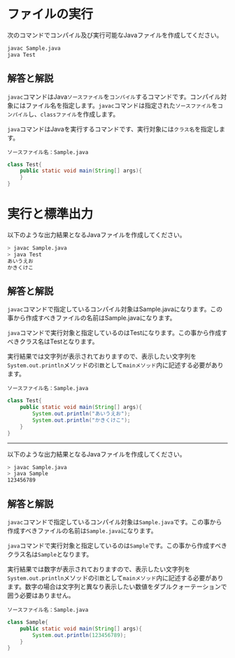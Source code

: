 # ファイルの実行

次のコマンドでコンパイル及び実行可能なJavaファイルを作成してください。

```bash
javac Sample.java
java Test
```

## 解答と解説
`javac`コマンドはJava`ソースファイル`を`コンパイル`するコマンドです。コンパイル対象にはファイル名を指定します。`javac`コマンドは指定された`ソースファイル`を`コンパイル`し、`classファイル`を作成します。

`java`コマンドはJavaを実行するコマンドです、実行対象には`クラス名`を指定します。

`ソースファイル名：Sample.java`

```java
class Test{
	public static void main(String[] args){
	}
}
```

# 実行と標準出力
以下のような出力結果となるJavaファイルを作成してください。

```bash
> javac Sample.java
> java Test
あいうえお
かきくけこ
```

## 解答と解説
`javac`コマンドで指定しているコンパイル対象はSample.javaになります。この事から作成すべきファイルの名前はSample.javaになります。

`java`コマンドで実行対象と指定しているのはTestになります。この事から作成すべきクラス名はTestとなります。


実行結果では文字列が表示されておりますので、表示したい文字列を`System.out.println`メソッドの`引数`として`mainメソッド`内に記述する必要があります。

`ソースファイル名：Sample.java`

```java
class Test{
	public static void main(String[] args){
		System.out.println("あいうえお");
		System.out.println("かきくけこ");
	}
}
```


----

以下のような出力結果となるJavaファイルを作成してください。

```bash
> javac Sample.java
> java Sample
123456789
```

## 解答と解説

`javac`コマンドで指定しているコンパイル対象は`Sample.java`です。この事から作成すべきファイルの名前は`Sample.java`になります。

`java`コマンドで実行対象と指定しているのは`Sample`です。この事から作成すべきクラス名は`Sample`となります。


実行結果では数字が表示されておりますので、表示したい文字列を`System.out.println`メソッドの`引数`として`mainメソッド`内に記述する必要があります。数字の場合は文字列と異なり表示したい数値をダブルクォーテーションで囲う必要はありません。


`ソースファイル名：Sample.java`

```java
class Sample{
	public static void main(String[] args){
		System.out.println(123456789);
	}
}
```

